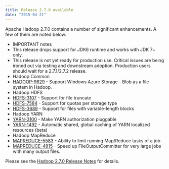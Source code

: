 ```yaml
---
title: Release 2.7.0 available
date: "2015-04-21"
---
```

<!---
  Licensed under the Apache License, Version 2.0 (the "License");
  you may not use this file except in compliance with the License.
  You may obtain a copy of the License at

   http://www.apache.org/licenses/LICENSE-2.0

  Unless required by applicable law or agreed to in writing, software
  distributed under the License is distributed on an "AS IS" BASIS,
  WITHOUT WARRANTIES OR CONDITIONS OF ANY KIND, either express or implied.
  See the License for the specific language governing permissions and
  limitations under the License. See accompanying LICENSE file.
-->

Apache Hadoop 2.7.0 contains a number of significant enhancements. A few
of them are noted below.

-   IMPORTANT notes
-   This release drops support for JDK6 runtime and works with JDK
7+ only.
-   This release is not yet ready for production use. Critical
issues are being ironed out via testing and downstream adoption.
Production users should wait for a 2.7.1/2.7.2 release.
-   Hadoop Common
-   [HADOOP-9629](https://issues.apache.org/jira/browse/HADOOP-9629) -
Support Windows Azure Storage - Blob as a file system in Hadoop.
-   Hadoop HDFS
-   [HDFS-3107](https://issues.apache.org/jira/browse/HDFS-3107) -
Support for file truncate
-   [HDFS-7584](https://issues.apache.org/jira/browse/HDFS-7584) -
Support for quotas per storage type
-   [HDFS-3689](https://issues.apache.org/jira/browse/HDFS-3689) -
Support for files with variable-length blocks
-   Hadoop YARN
-   [YARN-3100](https://issues.apache.org/jira/browse/YARN-3100) -
Make YARN authorization pluggable
-   [YARN-1492](https://issues.apache.org/jira/browse/YARN-1492) -
Automatic shared, global caching of YARN localized resources
(beta)
-   Hadoop MapReduce
-   [MAPREDUCE-5583](https://issues.apache.org/jira/browse/MAPREDUCE-5583) -
Ability to limit running Map/Reduce tasks of a job
-   [MAPREDUCE-4815](https://issues.apache.org/jira/browse/MAPREDUCE-4815) -
Speed up FileOutputCommitter for very large jobs with many
output files.

Please see the [Hadoop 2.7.0 Release
Notes](http://hadoop.apache.org/docs/r2.7.0/hadoop-project-dist/hadoop-common/releasenotes.html)
for details.

